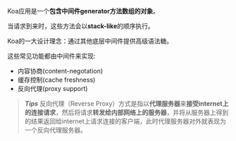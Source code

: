 Koa应用是一个**包含中间件generator方法数组的对象**。

当请求到来时，这些方法会以**stack-like**的顺序执行。

Koa的一大设计理念：通过其他底层中间件提供高级语法糖。

这些常见功能都由中间件来实现:
- 内容协商(content-negotation)
- 缓存控制(cache freshness)
- 反向代理(proxy support)

> ***Tips*** 反向代理（Reverse Proxy）方式是指以**代理服务器**来**接受internet上的连接请求**，然后将请求**转发给内部网络上的服务器**，并将从服务器上得到的结果返回给internet上请求连接的客户端，此时代理服务器对外就表现为一个反向代理服务器。